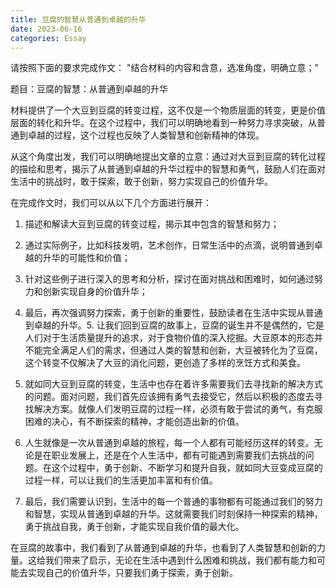 ```yaml
---
title: 豆腐的智慧从普通到卓越的升华
date: 2023-06-16
categories: Essay
---
```




请按照下面的要求完成作文：
"结合材料的内容和含意，选准角度，明确立意；"

题目：豆腐的智慧：从普通到卓越的升华

材料提供了一个大豆到豆腐的转变过程，这不仅是一个物质层面的转变，更是价值层面的转化和升华。在这个过程中，我们可以明确地看到一种努力寻求突破，从普通到卓越的过程，这个过程也反映了人类智慧和创新精神的体现。

从这个角度出发，我们可以明确地提出文章的立意：通过对大豆到豆腐的转化过程的描绘和思考，揭示了从普通到卓越的升华过程中的智慧和勇气，鼓励人们在面对生活中的挑战时，敢于探索，敢于创新，努力实现自己的价值升华。

在完成作文时，我们可以从以下几个方面进行展开：

1. 描述和解读大豆到豆腐的转变过程，揭示其中包含的智慧和努力；
2. 通过实际例子，比如科技发明，艺术创作，日常生活中的点滴，说明普通到卓越的升华的可能性和价值；
3. 针对这些例子进行深入的思考和分析，探讨在面对挑战和困难时，如何通过努力和创新实现自身的价值升华；
4. 最后，再次强调努力探索，勇于创新的重要性，鼓励读者在生活中实现从普通到卓越的升华。5. 让我们回到豆腐的故事上，豆腐的诞生并不是偶然的，它是人们对于生活质量提升的追求，对于食物价值的深入挖掘。大豆原本的形态并不能完全满足人们的需求，但通过人类的智慧和创新，大豆被转化为了豆腐，这个转变不仅解决了大豆的消化问题，更创造了多样的烹饪方式和美食。

6. 就如同大豆到豆腐的转变，生活中也存在着许多需要我们去寻找新的解决方式的问题。面对问题，我们首先应该拥有勇气去接受它，然后以积极的态度去寻找解决方案。就像人们发明豆腐的过程一样，必须有敢于尝试的勇气，有克服困难的决心，有不断探索的精神，才能创造出新的价值。

7. 人生就像是一次从普通到卓越的旅程，每一个人都有可能经历这样的转变。无论是在职业发展上，还是在个人生活中，都有可能遇到需要我们去挑战的问题。在这个过程中，勇于创新、不断学习和提升自我，就如同大豆变成豆腐的过程一样，可以让我们的生活更加丰富和有价值。

8. 最后，我们需要认识到，生活中的每一个普通的事物都有可能通过我们的努力和智慧，实现从普通到卓越的升华。这就需要我们时刻保持一种探索的精神，勇于挑战自我，勇于创新，才能实现自我价值的最大化。

在豆腐的故事中，我们看到了从普通到卓越的升华，也看到了人类智慧和创新的力量。这给我们带来了启示，无论在生活中遇到什么困难和挑战，我们都有能力和可能去实现自己的价值升华，只要我们勇于探索，勇于创新。